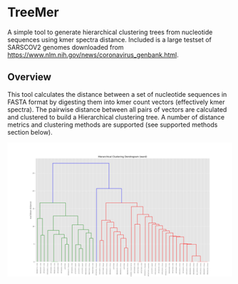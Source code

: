 # TreeMer
A simple tool to generate hierarchical clustering trees from nucleotide sequences using kmer spectra distance. 
Included is a large testset of SARSCOV2 genomes downloaded from https://www.nlm.nih.gov/news/coronavirus_genbank.html.

## Overview

This tool calculates the distance between a set of nucleotide sequences in FASTA format by digesting them into kmer count 
vectors (effectively kmer spectra). The pairwise distance between all pairs of vectors are calculated and clustered to build a
Hierarchical clustering tree. A number of distance metrics and clustering methods are supported (see supported methods section
below).




![SARSCOV2 Hierarchical Clustering (ward, euclidean)](https://github.com/ArthurVM/TreeMer/blob/master/SARSCOV2/HC_ed_ward.png)
